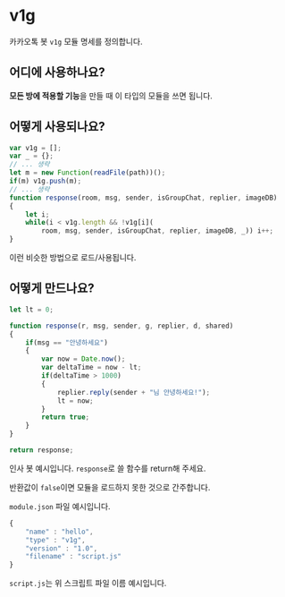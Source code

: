 # v1g

카카오톡 봇 `v1g` 모듈 명세를 정의합니다.



## 어디에 사용하나요?

**모든 방에 적용할 기능**을 만들 때 이 타입의 모듈을 쓰면 됩니다.



## 어떻게 사용되나요?

```javascript
var v1g = [];
var _ = {};
// ... 생략
let m = new Function(readFile(path))();
if(m) v1g.push(m);
// ... 생략
function response(room, msg, sender, isGroupChat, replier, imageDB)
{
    let i;
    while(i < v1g.length && !v1g[i](
        room, msg, sender, isGroupChat, replier, imageDB, _)) i++;
}
```

이런 비슷한 방법으로 로드/사용됩니다.



## 어떻게 만드나요?

```javascript
let lt = 0;

function response(r, msg, sender, g, replier, d, shared)
{
    if(msg == "안녕하세요")
    {
        var now = Date.now();
        var deltaTime = now - lt;
        if(deltaTime > 1000)
        {
            replier.reply(sender + "님 안녕하세요!");
            lt = now;
        }
        return true;
    }
}

return response;
```

인사 봇 예시입니다. `response`로 쓸 함수를 return해 주세요.

반환값이 `false`이면 모듈을 로드하지 못한 것으로 간주합니다.



`module.json` 파일 예시입니다.

```javascript
{
    "name" : "hello",
    "type" : "v1g",
    "version" : "1.0",
    "filename" : "script.js"
}
```

`script.js`는 위 스크립트 파일 이름 예시입니다.